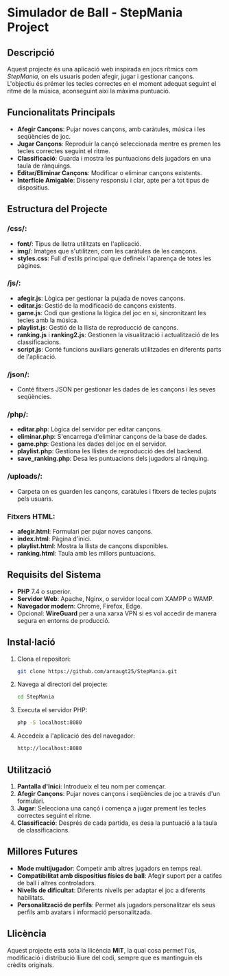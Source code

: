 # Simulador de Ball - StepMania Project

## Descripció

Aquest projecte és una aplicació web inspirada en jocs rítmics com *StepMania*, on els usuaris poden afegir, jugar i gestionar cançons. L'objectiu és prémer les tecles correctes en el moment adequat seguint el ritme de la música, aconseguint així la màxima puntuació.

## Funcionalitats Principals

- **Afegir Cançons**: Pujar noves cançons, amb caràtules, música i les seqüències de joc.
- **Jugar Cançons**: Reproduir la cançó seleccionada mentre es premen les tecles correctes seguint el ritme.
- **Classificació**: Guarda i mostra les puntuacions dels jugadors en una taula de rànquings.
- **Editar/Eliminar Cançons**: Modificar o eliminar cançons existents.
- **Interfície Amigable**: Disseny responsiu i clar, apte per a tot tipus de dispositius.

## Estructura del Projecte

### **/css/**:
- **font/**: Tipus de lletra utilitzats en l'aplicació.
- **img/**: Imatges que s'utilitzen, com les caràtules de les cançons.
- **styles.css**: Full d'estils principal que defineix l'aparença de totes les pàgines.

### **/js/**:
- **afegir.js**: Lògica per gestionar la pujada de noves cançons.
- **editar.js**: Gestió de la modificació de cançons existents.
- **game.js**: Codi que gestiona la lògica del joc en si, sincronitzant les tecles amb la música.
- **playlist.js**: Gestió de la llista de reproducció de cançons.
- **ranking.js** i **ranking2.js**: Gestionen la visualització i actualització de les classificacions.
- **script.js**: Conté funcions auxiliars generals utilitzades en diferents parts de l'aplicació.

### **/json/**:
- Conté fitxers JSON per gestionar les dades de les cançons i les seves seqüències.

### **/php/**:
- **editar.php**: Lògica del servidor per editar cançons.
- **eliminar.php**: S'encarrega d'eliminar cançons de la base de dades.
- **game.php**: Gestiona les dades del joc en el servidor.
- **playlist.php**: Gestiona les llistes de reproducció des del backend.
- **save_ranking.php**: Desa les puntuacions dels jugadors al rànquing.

### **/uploads/**:
- Carpeta on es guarden les cançons, caràtules i fitxers de tecles pujats pels usuaris.

### Fitxers HTML:
- **afegir.html**: Formulari per pujar noves cançons.
- **index.html**: Pàgina d'inici.
- **playlist.html**: Mostra la llista de cançons disponibles.
- **ranking.html**: Taula amb les millors puntuacions.

## Requisits del Sistema

- **PHP** 7.4 o superior.
- **Servidor Web**: Apache, Nginx, o servidor local com XAMPP o WAMP.
- **Navegador modern**: Chrome, Firefox, Edge.
- Opcional: **WireGuard** per a una xarxa VPN si es vol accedir de manera segura en entorns de producció.

## Instal·lació

1. Clona el repositori:
    ```bash
    git clone https://github.com/arnaugt25/StepMania.git
    ```

2. Navega al directori del projecte:
    ```bash
    cd StepMania
    ```

3. Executa el servidor PHP:
    ```bash
    php -S localhost:8080
    ```

4. Accedeix a l'aplicació des del navegador:
    ```bash
    http://localhost:8080
    ```

## Utilització

1. **Pantalla d'Inici**: Introdueix el teu nom per començar.
2. **Afegir Cançons**: Pujar noves cançons i seqüències de joc a través d'un formulari.
3. **Jugar**: Selecciona una cançó i comença a jugar prement les tecles correctes seguint el ritme.
4. **Classificació**: Després de cada partida, es desa la puntuació a la taula de classificacions.

## Millores Futures

- **Mode multijugador**: Competir amb altres jugadors en temps real.
- **Compatibilitat amb dispositius físics de ball**: Afegir suport per a catifes de ball i altres controladors.
- **Nivells de dificultat**: Diferents nivells per adaptar el joc a diferents habilitats.
- **Personalització de perfils**: Permet als jugadors personalitzar els seus perfils amb avatars i informació personalitzada.

## Llicència

Aquest projecte està sota la llicència **MIT**, la qual cosa permet l'ús, modificació i distribució lliure del codi, sempre que es mantinguin els crèdits originals.
